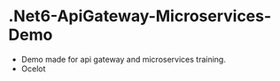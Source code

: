 # .Net6-ApiGateway-Microservices-Demo
- Demo made for api gateway and microservices training.
- Ocelot 
